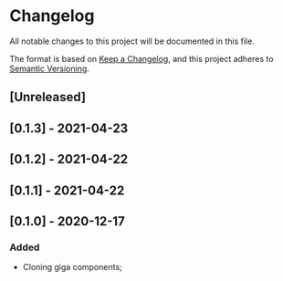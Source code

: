 # Changelog

All notable changes to this project will be documented in this file.

The format is based on [Keep a Changelog](https://keepachangelog.com/en/1.0.0/),
and this project adheres to [Semantic Versioning](https://semver.org/spec/v2.0.0.html).

## [Unreleased]

## [0.1.3] - 2021-04-23

## [0.1.2] - 2021-04-22

## [0.1.1] - 2021-04-22

## [0.1.0] - 2020-12-17

### Added

- Cloning giga components;
